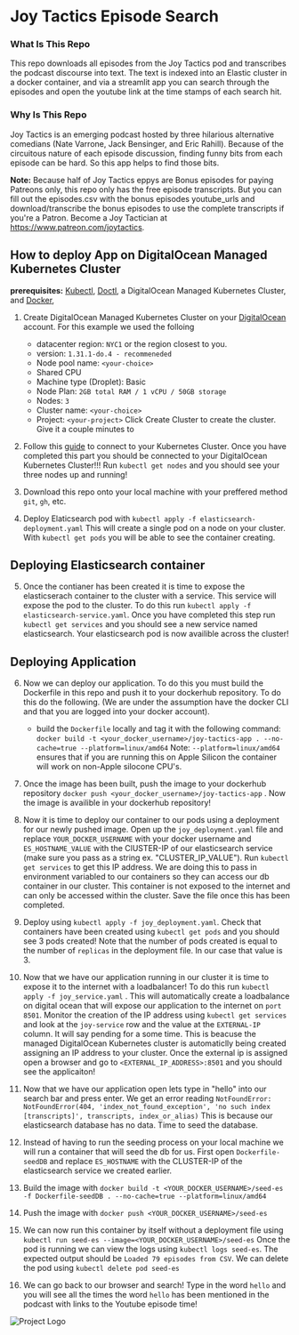 # Joy Tactics Episode Search

### What Is This Repo 
This repo downloads all episodes from the Joy Tactics pod and transcribes the podcast discourse into text. The text is indexed into an Elastic cluster in a docker container, and via a streamlit app you can search through the episodes and open the youtube link at the time stamps of each search hit.

### Why Is This Repo
Joy Tactics is an emerging podcast hosted by three hilarious alternative comedians (Nate Varrone, Jack Bensinger, and Eric Rahill). Because of the circuitous nature of each episode discussion, finding funny bits from each episode can be hard. So this app helps to find those bits.

**Note:** Because half of Joy Tactics eppys are Bonus episodes for paying Patreons only, this repo only has the free episode transcripts. But you can fill out the episodes.csv with the bonus episodes youtube_urls and download/transcribe the bonus episodes to use the complete transcripts if you're a Patron. Become a Joy Tactician at https://www.patreon.com/joytactics.

## How to deploy App on DigitalOcean Managed Kubernetes Cluster

**prerequisites:** [Kubectl](https://kubernetes.io/docs/tasks/tools/), [Doctl](https://github.com/digitalocean/doctl?tab=readme-ov-file#installing-doctl), a DigitalOcean Managed Kubernetes Cluster, and [Docker](https://docs.docker.com/engine/install/), 

1. Create DigitalOcean Managed Kubernetes Cluster on your [DigitalOcean](https://cloud.digitalocean.com/) account. For this example we used the folloing 
    - datacenter region: `NYC1` or the region closest to you.
    - version: `1.31.1-do.4 - recommeneded` 
    - Node pool name: `<your-choice>`
    - Shared CPU
    - Machine type (Droplet): Basic
    - Node Plan: `2GB total RAM / 1 vCPU / 50GB storage`
    - Nodes: `3`
    - Cluster name: `<your-choice>`
    - Project: `<your-project>`
    Click Create Cluster to create the cluster. Give it a couple minutes to 
   

2. Follow this [guide](https://docs.digitalocean.com/products/kubernetes/how-to/connect-to-cluster/) to connect to your Kubernetes Cluster. Once you have completed this part you should be connected to your DigitalOcean Kubernetes Cluster!!! 
Run `kubectl get nodes` and you should see your three nodes up and running!

3. Download this repo onto your local machine with your preffered method `git`, `gh`, etc. 

4. Deploy Elaticsearch pod with `kubectl apply -f elasticsearch-deployment.yaml` This will create a single pod on a node on your cluster. With `kubectl get pods` you will be able to see the container creating. 

## Deploying Elasticsearch container

5. Once the contianer has been created it is time to expose the elasticserach container to the cluster with a service. This service will expose the pod to the cluster. To do this run `kubectl apply -f elasticsearch-service.yaml`. Once you have completed this step run `kubectl get services` and you should see a new service named elasticsearch. Your elasticsearch pod is now availible across the cluster!

## Deploying Application

6. Now we can deploy our application. To do this you must build the Dockerfile in this repo and push it to your dockerhub repository. To do this do the following. (We are under the assumption have the docker CLI and that you are logged into your docker account). 
    - build the `Dockerfile` locally and tag it with the following command: `docker build -t <your_docker_username>/joy-tactics-app . --no-cache=true --platform=linux/amd64` Note: `--platform=linux/amd64` ensures that if you are running this on Apple Silicon the container will work on non-Apple silocone CPU's.

7. Once the image has been built, push the image to your dockerhub repository `docker push <your_docker_username>/joy-tactics-app` . Now the image is availible in your dockerhub repository!

8. Now it is time to deploy our container to our pods using a deployment for our newly pushed image. Open up the `joy_deployment.yaml` file and replace `YOUR_DOCKER_USERNAME` with your docker username and `ES_HOSTNAME_VALUE` with the ClUSTER-IP of our elasticsearch service (make sure you pass as a string ex. "CLUSTER_IP_VALUE").  Run `kubectl get services` to get this IP address. We are doing this to pass in environment variabled to our containers so they can access our db container in our cluster. This container is not exposed to the internet and can only be accessed within the cluster. Save the file once this has been completed. 

9. Deploy using `kubectl apply -f joy_deployment.yaml`. Check that containers have been created using `kubectl get pods` and you should see 3 pods created! Note that the number of pods created is equal to the number of `replicas` in the deployment file. In our case that value is 3.

10. Now that we have our application running in our cluster it is time to expose it to the internet with a loadbalancer! To do this run `kubectl apply -f joy_service.yaml` . This will automatically create a loadbalance on digital ocean that will expose our application to the internet on `port 8501`. Monitor the creation of the IP address using `kubectl get services` and look at the `joy-service` row and the value at the `EXTERNAL-IP` column. It will say pending for a some time. This is beacuse the managed DigitalOcean Kubernetes cluster is automaticlly being created assigning an IP address to your cluster. Once the external ip is assigned open a browser and go to `<EXTERNAL_IP_ADDRESS>:8501` and you should see the applicaiton!

11. Now that we have our application open lets type in "hello" into our search bar and press enter. We get an error reading 
```NotFoundError: NotFoundError(404, 'index_not_found_exception', 'no such index [transcripts]', transcripts, index_or_alias)``` 
This is because our elasticsearch database has no data. Time to seed the database. 

12. Instead of having to run the seeding process on your local machine we will run a container that will seed the db for us. First open `Dockerfile-seedDB` and replace `ES_HOSTNAME` with the CLUSTER-IP of the elasticsearch service we created earlier. 

13. Build the image with `docker build -t <YOUR_DOCKER_USERNAME>/seed-es -f Dockerfile-seedDB . --no-cache=true --platform=linux/amd64`

14. Push the image with `docker push <YOUR_DOCKER_USERNAME>/seed-es`

15. We can now run this container by itself without a deployment file using `kubectl run seed-es --image=<YOUR_DOCKER_USERNAME>/seed-es` Once the pod is running we can view the logs using `kubectl logs seed-es`. The expected output should be `Loaded 79 episodes from CSV`. We can delete the pod using `kubectl delete pod seed-es`

16. We can go back to our browser and search! Type in the word `hello` and you will see all the times the word `hello` has been mentioned in the podcast with links to the Youtube episode time! 


![Project Logo](logo.png)
